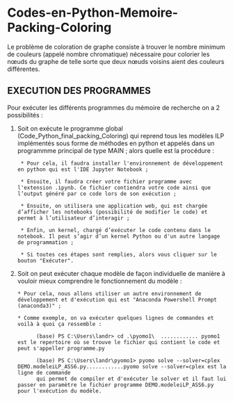 # Codes-en-Python-Memoire-Packing-Coloring
Le problème de coloration de graphe consiste à trouver le nombre minimum de couleurs (appelé nombre chromatique) nécessaire pour colorier les nœuds du graphe de telle sorte que deux nœuds voisins aient des couleurs différentes.

EXECUTION DES PROGRAMMES
-------------------------

Pour exécuter les différents programmes du mémoire de recherche on a 2 possibilités :

1) Soit on exécute le programme global (Code_Python_final_packing_Coloring) qui reprend tous les modèles ILP implémentés sous forme de méthodes en python et appelés dans un programmme principal de type MAIN ; alors quelle est la procédure : 

        * Pour cela, il faudra installer l'environnement de développement en python qui est l'IDE Jupyter Notebook ;
         
        * Ensuite, il faudra créer votre fichier programme avec l'extension .ipynb. Ce fichier contiendra votre code ainsi que l’output généré par ce code lors de son exécution ;
        
        * Ensuite, on utilisera une application web, qui est chargée d’afficher les notebooks (possibilité de modifier le code) et permet à l’utilisateur d’interagir ;
        
        * Enfin, un kernel, chargé d’exécuter le code contenu dans le notebook. Il peut s’agir d’un kernel Python ou d'un autre langage de programmation ;
         
        * Si toutes ces étapes sont remplies, alors vous cliquer sur le bouton "Exécuter".
         
            
 2) Soit on peut exécuter chaque modèle de façon individuelle de manière à vouloir mieux comprendre le fonctionnement du modèle :
            
        * Pour cela, nous allons utiliser un autre environnement de développement et d'exécution qui est "Anaconda Powershell Prompt (anaconda3)" ;
           
        * Comme exemple, on va exécuter quelques lignes de commandes et voilà à quoi ça ressemble :
            
              (base) PS C:\Users\landr> cd .\pyomo1\  ............ pyomo1 est le repertoire où se trouve le fichier qui contient le code et peut s'appeller programme.py
                      
              (base) PS C:\Users\landr\pyomo1> pyomo solve --solver=cplex DEMO.modeleiLP_ASS6.py............pyomo solve --solver=cplex est la ligne de commande 
              qui permet de compiler et d'exécuter le solver et il faut lui passer en paramètre le fichier programme DEMO.modeleiLP_ASS6.py pour l'exécution du modèle.
